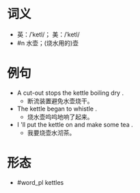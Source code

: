 # 词义
- 英：/ˈketl/； 美：/ˈketl/
- #n 水壶；(烧水用的)壶
# 例句
- A cut-out stops the kettle boiling dry .
	- 断流装置避免水壶烧干。
- The kettle began to whistle .
	- 烧水壶呜呜地响了起来。
- I 'll put the kettle on and make some tea .
	- 我要烧壶水沏茶。
# 形态
- #word_pl kettles
